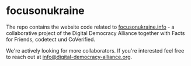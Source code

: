 # focusonukraine

The repo contains the website code related to [focusonukraine.info](https://focusonukraine.info) - a collaborative project of the Digital Democracy Alliance together with Facts for Friends, codetect und CoVerified.

We're actively looking for more collaborators. If you're interested feel free to reach out at [info@digital-democracy-alliance.org](mailto:info@digital-democracy-alliance.org).
